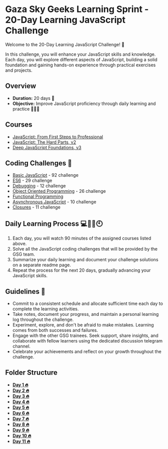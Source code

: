 
# Gaza Sky Geeks Learning Sprint - 20-Day Learning JavaScript Challenge

Welcome to the 20-Day Learning JavaScript Challenge! 🚀

In this challenge, you will enhance your JavaScript skills and knowledge. Each day, you will explore different aspects of JavaScript, building a solid foundation and gaining hands-on experience through practical exercises and projects.

## Overview
- **Duration:** 20 days 📅
- **Objective:** Improve JavaScript proficiency through daily learning and practice 🧑🏃💪


## Courses 
 - [JavaScript: From First Steps to Professional](https://frontendmasters.com/courses/javascript-first-steps/)
 - [JavaScript: The Hard Parts, v2](https://frontendmasters.com/courses/javascript-hard-parts-v2/)
 - [Deep JavaScript Foundations, v3](https://frontendmasters.com/courses/deep-javascript-v3/)

## Coding Challenges 💪
 - [Basic JavaScript](https://www.freecodecamp.org/learn/javascript-algorithms-and-data-structures/basic-javascript/divide-one-decimal-by-another-with-javascript) - 92 challenge
 - [ES6](https://www.freecodecamp.org/learn/javascript-algorithms-and-data-structures/es6/compare-scopes-of-the-var-and-let-keywords) - 29 challenge
 - [Debugging](https://www.freecodecamp.org/learn/javascript-algorithms-and-data-structures/debugging/use-the-javascript-console-to-check-the-value-of-a-variable) - 12 challenge
 - [Object Oriented Programming](https://www.freecodecamp.org/learn/javascript-algorithms-and-data-structures/object-oriented-programming/create-a-basic-javascript-object) - 26 challenge
 - [Functional Programming]() 
 - [Asynchronous JavaScript](http://csbin.io/async) - 10 challenge
 - [Closures](http://csbin.io/closures) - 11 challenge


## Daily Learning Process 💻👩‍💻🕙
1. Each day, you will watch 90 minutes of the assigned courses listed above.
2. Solve all the JavaScript coding challenges that will be provided by the GSG team.
3. Summarize your daily learning and document your challenge solutions on a separate readme page.
4. Repeat the process for the next 20 days, gradually advancing your JavaScript skills.



## Guidelines 📢
- Commit to a consistent schedule and allocate sufficient time each day to complete the learning activities.
- Take notes, document your progress, and maintain a personal learning log throughout the challenge.
- Experiment, explore, and don't be afraid to make mistakes. Learning comes from both successes and failures.
- Engage with the other GSG trainees. Seek support, share insights, and collaborate with fellow learners using the dedicated discussion telegram channel.
- Celebrate your achievements and reflect on your growth throughout the challenge.

## Folder Structure
-  [**Day 1  🔥**](https://github.com/sara-19992/Mastering-JavaScript-in-20-Days/blob/main/Day1.md)
-  [**Day 2  🔥**](https://github.com/sara-19992/Mastering-JavaScript-in-20-Days/blob/main/Day2.md)
-  [**Day 3  🔥**](https://github.com/sara-19992/Mastering-JavaScript-in-20-Days/blob/main/Day3.md)
-  [**Day 4  🔥**](https://github.com/sara-19992/Mastering-JavaScript-in-20-Days/blob/main/Day4.md)
-  [**Day 5  🔥**](https://github.com/sara-19992/Mastering-JavaScript-in-20-Days/blob/main/Day5.md)
-  [**Day 6  🔥**](https://github.com/sara-19992/Mastering-JavaScript-in-20-Days/blob/main/Day6.md)
-  [**Day 7  🔥**](https://github.com/sara-19992/Mastering-JavaScript-in-20-Days/blob/main/Day7.md)
-  [**Day 8  🔥**](https://github.com/sara-19992/Mastering-JavaScript-in-20-Days/blob/main/Day8.md)
-  [**Day 9  🔥**](https://github.com/sara-19992/Mastering-JavaScript-in-20-Days/blob/main/Day9.md)
-  [**Day 10 🔥**](https://github.com/sara-19992/Mastering-JavaScript-in-20-Days/blob/main/Day10.md)
-  [**Day 11 🔥**](https://github.com/sara-19992/Mastering-JavaScript-in-20-Days/blob/main/Day11.md)


